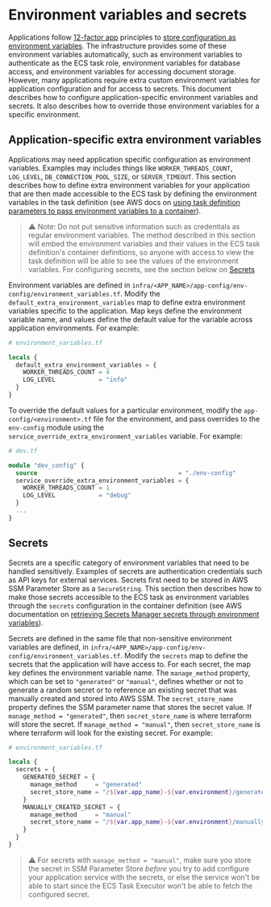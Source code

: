 # Environment variables and secrets

Applications follow [12-factor app](https://12factor.net/) principles to [store configuration as environment variables](https://12factor.net/config). The infrastructure provides some of these environment variables automatically, such as environment variables to authenticate as the ECS task role, environment variables for database access, and environment variables for accessing document storage. However, many applications require extra custom environment variables for application configuration and for access to secrets. This document describes how to configure application-specific environment variables and secrets. It also describes how to override those environment variables for a specific environment.

## Application-specific extra environment variables

Applications may need application specific configuration as environment variables. Examples may includes things like `WORKER_THREADS_COUNT`, `LOG_LEVEL`, `DB_CONNECTION_POOL_SIZE`, or `SERVER_TIMEOUT`. This section describes how to define extra environment variables for your application that are then made accessible to the ECS task by defining the environment variables in the task definition (see AWS docs on [using task definition parameters to pass environment variables to a container](https://docs.aws.amazon.com/AmazonECS/latest/developerguide/taskdef-envfiles.html)).

> ⚠️ Note: Do not put sensitive information such as credentials as regular environment variables. The method described in this section will embed the environment variables and their values in the ECS task definition's container definitions, so anyone with access to view the task definition will be able to see the values of the environment variables. For configuring secrets, see the section below on [Secrets](#secrets)

Environment variables are defined in `infra/<APP_NAME>/app-config/env-config/environment_variables.tf`. Modify the `default_extra_environment_variables` map to define extra environment variables specific to the application. Map keys define the environment variable name, and values define the default value for the variable across application environments. For example:

```terraform
# environment_variables.tf

locals {
  default_extra_environment_variables = {
    WORKER_THREADS_COUNT = 4
    LOG_LEVEL            = "info"
  }
}
```

To override the default values for a particular environment, modify the `app-config/<environment>.tf` file for the environment, and pass overrides to the `env-config` module using the `service_override_extra_environment_variables` variable. For example:

```terraform
# dev.tf

module "dev_config" {
  source                                       = "./env-config"
  service_override_extra_environment_variables = {
    WORKER_THREADS_COUNT = 1
    LOG_LEVEL            = "debug"
  }
  ...
}
```

## Secrets

Secrets are a specific category of environment variables that need to be handled sensitively. Examples of secrets are authentication credentials such as API keys for external services. Secrets first need to be stored in AWS SSM Parameter Store as a `SecureString`. This section then describes how to make those secrets accessible to the ECS task as environment variables through the `secrets` configuration in the container definition (see AWS documentation on [retrieving Secrets Manager secrets through environment variables](https://docs.aws.amazon.com/AmazonECS/latest/developerguide/secrets-envvar-secrets-manager.html)).

Secrets are defined in the same file that non-sensitive environment variables are defined, in `infra/<APP_NAME>/app-config/env-config/environment_variables.tf`. Modify the `secrets` map to define the secrets that the application will have access to. For each secret, the map key defines the environment variable name. The `manage_method` property, which can be set to `"generated"` or `"manual"`, defines whether or not to generate a random secret or to reference an existing secret that was manually created and stored into AWS SSM. The `secret_store_name` property defines the SSM parameter name that stores the secret value. If `manage_method = "generated"`, then `secret_store_name` is where terraform will store the secret. If `manage_method = "manual"`, then `secret_store_name` is where terraform will look for the existing secret. For example:

```terraform
# environment_variables.tf

locals {
  secrets = {
    GENERATED_SECRET = {
      manage_method     = "generated"
      secret_store_name = "/${var.app_name}-${var.environment}/generated-secret"
    }
    MANUALLY_CREATED_SECRET = {
      manage_method     = "manual"
      secret_store_name = "/${var.app_name}-${var.environment}/manually-created-secret"
    }
  }
}
```

> ⚠️ For secrets with `manage_method = "manual"`, make sure you store the secret in SSM Parameter Store *before* you try to add configure your application service with the secrets, or else the service won't be able to start since the ECS Task Executor won't be able to fetch the configured secret.
